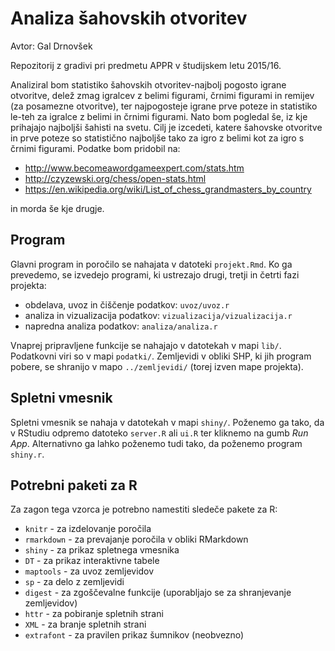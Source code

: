 # Analiza šahovskih otvoritev

Avtor: Gal Drnovšek

Repozitorij z gradivi pri predmetu APPR v študijskem letu 2015/16.

Analiziral bom statistiko šahovskih otvoritev-najbolj pogosto igrane otvoritve, delež zmag igralcev z belimi figurami, črnimi figurami in remijev (za posamezne otvoritve), ter najpogosteje igrane prve poteze in statistiko le-teh za igralce z belimi in črnimi figurami. Nato bom pogledal še, iz kje prihajajo najboljši šahisti na svetu. Cilj je izcedeti, katere šahovske otvoritve in prve poteze so statistično najboljše tako za igro z belimi kot za igro s črnimi figurami.
Podatke bom pridobil na: 

* http://www.becomeawordgameexpert.com/stats.htm 
* http://czyzewski.org/chess/open-stats.html 
* https://en.wikipedia.org/wiki/List_of_chess_grandmasters_by_country

in morda še kje drugje.

## Program

Glavni program in poročilo se nahajata v datoteki `projekt.Rmd`. Ko ga prevedemo,
se izvedejo programi, ki ustrezajo drugi, tretji in četrti fazi projekta:

* obdelava, uvoz in čiščenje podatkov: `uvoz/uvoz.r`
* analiza in vizualizacija podatkov: `vizualizacija/vizualizacija.r`
* napredna analiza podatkov: `analiza/analiza.r`

Vnaprej pripravljene funkcije se nahajajo v datotekah v mapi `lib/`. Podatkovni
viri so v mapi `podatki/`. Zemljevidi v obliki SHP, ki jih program pobere, se
shranijo v mapo `../zemljevidi/` (torej izven mape projekta).

## Spletni vmesnik

Spletni vmesnik se nahaja v datotekah v mapi `shiny/`. Poženemo ga tako, da v
RStudiu odpremo datoteko `server.R` ali `ui.R` ter kliknemo na gumb *Run App*.
Alternativno ga lahko poženemo tudi tako, da poženemo program `shiny.r`.

## Potrebni paketi za R

Za zagon tega vzorca je potrebno namestiti sledeče pakete za R:

* `knitr` - za izdelovanje poročila
* `rmarkdown` - za prevajanje poročila v obliki RMarkdown
* `shiny` - za prikaz spletnega vmesnika
* `DT` - za prikaz interaktivne tabele
* `maptools` - za uvoz zemljevidov
* `sp` - za delo z zemljevidi
* `digest` - za zgoščevalne funkcije (uporabljajo se za shranjevanje zemljevidov)
* `httr` - za pobiranje spletnih strani
* `XML` - za branje spletnih strani
* `extrafont` - za pravilen prikaz šumnikov (neobvezno)
